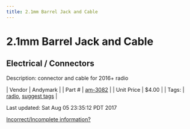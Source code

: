 ```yaml
---
title: 2.1mm Barrel Jack and Cable
---
```


# 2.1mm Barrel Jack and Cable
## Electrical / Connectors
Description: 	connector and cable for 2016+ radio 

| Vendor | Andymark | 
| Part # | [am-3082](http://www.andymark.com/product-p/am-3082.htm) | 
| Unit Price | $4.00 | 
| Tags: | [radio](https://jgermita.github.io/frc-parts/search/?q=radio), [suggest tags](https://docs.google.com/forms/d/e/1FAIpQLSeWyY8v3RgOty-MyWmh9U0iivNYN_molChYyS-0U-o-kOAv_g/viewform) | 

Last updated: Sat Aug 05 23:35:12 PDT 2017

 [Incorrect/Incomplete information?](https://docs.google.com/forms/d/e/1FAIpQLSeWyY8v3RgOty-MyWmh9U0iivNYN_molChYyS-0U-o-kOAv_g/viewform)